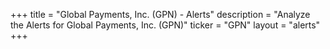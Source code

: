 +++
title = "Global Payments, Inc. (GPN) - Alerts"
description = "Analyze the Alerts for Global Payments, Inc. (GPN)"
ticker = "GPN"
layout = "alerts"
+++

